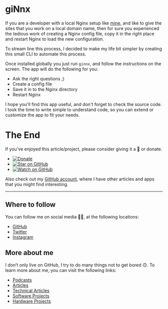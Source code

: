 # giNnx

If you are a developer with a local Nginx setup like [mine](https://github.com/davidgatti/my-development-setup/tree/master/05_custom_domains), and like to give the sites that you work on a local domain name, then for sure you experienced the tedious work of creating a Nginx config file, copy it in the right place and restart Nginx to load the new configuration.

To stream line this process, I decided to make my life bit simpler by creating this small CLI to automate this process.

Once installed globally you just run `ginnx`, and follow the instructions on the screen. The app will do the following for you:

- Ask the right questions ;)
- Create a config file
- Save it in to the Nginx directory
- Restart Nginx

I hope you'll find this app useful, and don't forget to check the source code. I took the time to write simple to understand code, so you can extend or customize the app to fit your needs.

# The End

If you've enjoyed this article/project, please consider giving it a 🌟 or donate.

- [![Donate](https://img.shields.io/badge/Donate-PayPal-green.svg)](https://www.paypal.me/gattidavid/25)
- [![Star on GitHub](https://img.shields.io/github/stars/davidgatti/ginnx.svg?style=social)](https://github.com/davidgatti/ginnx/stargazers)
- [![Watch on GitHub](https://img.shields.io/github/watchers/davidgatti/ginnx.svg?style=social)](https://github.com/davidgatti/ginnx/watchers)

Also check out my [GitHub account](https://github.com/davidgatti), where I have other articles and apps that you might find interesting.

---

## Where to follow

You can follow me on social media 🐙😇, at the following locations:

- [GitHub](https://github.com/davidgatti)
- [Twitter](https://twitter.com/dawidgatti)
- [Instagram](https://www.instagram.com/gattidavid/)

## More about me

I don’t only live on GitHub, I try to do many things not to get bored 🙃. To learn more about me, you can visit the following links:

- [Podcasts](http://david.gatti.pl/podcasts)
- [Articles](http://david.gatti.pl/articles)
- [Technical Articles](http://david.gatti.pl/technical_articles)
- [Software Projects](http://david.gatti.pl/software_projects)
- [Hardware Projects](http://david.gatti.pl/hardware_projects)